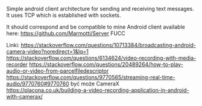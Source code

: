 Simple android client architecture for sending and receiving text messages. It uses TCP which is established with sockets.

It should correspond and be compatible to mine Android client available here: https://github.com/Marmotti/Server
FUCC

Linki:
https://stackoverflow.com/questions/10713384/broadcasting-android-camera-video?noredirect=1&lq=1
https://stackoverflow.com/questions/6134624/video-recording-with-media-recorder
https://stackoverflow.com/questions/20489264/how-to-play-audio-or-video-from-parcelfiledescriptor
https://stackoverflow.com/questions/9770565/streaming-real-time-audio/9770760#9770760
być może CameraX https://placona.co.uk/building-a-video-recording-application-in-android-with-camerax/
